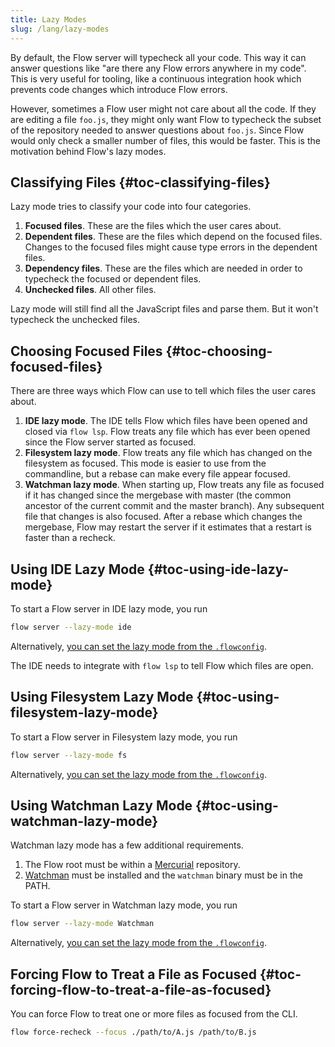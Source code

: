 ```yaml
---
title: Lazy Modes
slug: /lang/lazy-modes
---
```


By default, the Flow server will typecheck all your code. This way it can answer
questions like "are there any Flow errors anywhere in my code". This is very
useful for tooling, like a continuous integration hook which prevents code
changes which introduce Flow errors.

However, sometimes a Flow user might not care about all the code. If they are
editing a file `foo.js`, they might only want Flow to typecheck the subset of
the repository needed to answer questions about `foo.js`. Since Flow would only
check a smaller number of files, this would be faster. This is the motivation
behind Flow's lazy modes.

## Classifying Files {#toc-classifying-files}

Lazy mode tries to classify your code into four categories.

1. **Focused files**. These are the files which the user cares about.
2. **Dependent files**. These are the files which depend on the focused files.
Changes to the focused files might cause type errors in the dependent files.
3. **Dependency files**. These are the files which are needed in order to
typecheck the focused or dependent files.
4. **Unchecked files**. All other files.

Lazy mode will still find all the JavaScript files and parse them. But it won't
typecheck the unchecked files.

## Choosing Focused Files {#toc-choosing-focused-files}

There are three ways which Flow can use to tell which files the user cares about.

1. **IDE lazy mode**. The IDE tells Flow which files have been opened and closed
via `flow lsp`. Flow treats any file which has ever been opened since the Flow
server started as focused.
2. **Filesystem lazy mode**. Flow treats any file which has changed on the
filesystem as focused. This mode is easier to use from the commandline, but
a rebase can make every file appear focused.
3. **Watchman lazy mode**. When starting up, Flow treats any file as focused if
it has changed since the mergebase with master (the common ancestor of the
current commit and the master branch). Any subsequent file that changes is also
focused. After a rebase which changes the mergebase, Flow may restart the server
if it estimates that a restart is faster than a recheck.

## Using IDE Lazy Mode {#toc-using-ide-lazy-mode}

To start a Flow server in IDE lazy mode, you run

```bash
flow server --lazy-mode ide
```

Alternatively, [you can set the lazy mode from the `.flowconfig`](/en/docs/config/options/#toc-lazy-mode-fs-ide-watchman-none).

The IDE needs to integrate with `flow lsp` to tell Flow which files are open.

## Using Filesystem Lazy Mode {#toc-using-filesystem-lazy-mode}

To start a Flow server in Filesystem lazy mode, you run

```bash
flow server --lazy-mode fs
```

Alternatively, [you can set the lazy mode from the `.flowconfig`](/en/docs/config/options/#toc-lazy-mode-fs-ide-watchman-none).

## Using Watchman Lazy Mode {#toc-using-watchman-lazy-mode}

Watchman lazy mode has a few additional requirements.

1. The Flow root must be within a [Mercurial](https://www.mercurial-scm.org/) repository.
2. [Watchman](https://facebook.github.io/watchman/) must be installed and the
   `watchman` binary must be in the PATH.

To start a Flow server in Watchman lazy mode, you run

```bash
flow server --lazy-mode Watchman
```

Alternatively, [you can set the lazy mode from the `.flowconfig`](/en/docs/config/options/#toc-lazy-mode-fs-ide-watchman-none).

## Forcing Flow to Treat a File as Focused {#toc-forcing-flow-to-treat-a-file-as-focused}

You can force Flow to treat one or more files as focused from the CLI.

```bash
flow force-recheck --focus ./path/to/A.js /path/to/B.js
```

